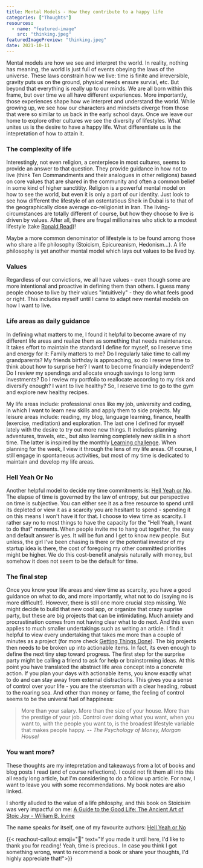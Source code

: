 ```yaml
---
title: Mental Models - How they contribute to a happy life
categories: ["Thoughts"]
resources:
  - name: "featured-image"
    src: "thinking.jpeg"
featuredImagePreview: "thinking.jpeg"
date: 2021-10-11
---
```


Mental models are how we see and interpret the world. In reality, nothing has meaning, the world is just full of events obeying the laws of the universe.
These laws constrain how we live: time is finite and irreversible, gravity puts us on the ground, physical needs ensure survial, etc. But beyond that everything is really up to our minds. We are all born within this frame, but over time we all have different experiences. More importantly, those experiences shape how we interpret and understand the world. While growing up, we see how our characters and mindsets diverge from those that were so similar to us back in the early school days. Once we leave our home to explore other cultures we see the diversity of lifestyles. What unites us is the desire to have a happy life. What differentiate us is the intepretation of how to attain it.

### The complexity of life

Interestingly, not even religion, a centerpiece in most cultures, seems to provide an answer to that question. They provide guidance in how not to live (think Ten Commandments and their analogues in other religions) based on core values that are shared in the community and often a common belief in some kind of higher sanctitity.
Religion is a powerful mental model on how to see the world, but even it is only a part of our identity.
Just look to see how different the lifestyle of an ostentatious Sheik in Dubai is to that of the geographically close average co-religionist in Iran.
The living-circumstances are totally different of course, but how they choose to live is driven by values.
After all, there are frugal millionaires who stick to a modest lifestyle (take [Ronald Read](<https://en.wikipedia.org/wiki/Ronald_Read_(philanthropist)>))!

Maybe a more common denominator of lifestyle is to be found among those who share a life philosophy (Stoicism, Epicureanism, Hedonism...). A life philosophy is yet another mental model which lays out values to be lived by.

### Values

Regardless of our convictions, we all have values - even though some are more intentional and proactive in defining them than others. I guess many people choose to live by their values "intuitively" - they do what feels good or right. This includes myself until I came to adapt new mental models on how I want to live.

### Life areas as daily guidance

In defining what matters to me, I found it helpful to become aware of my different life areas and realize them as something that needs maintenance.
It takes effort to maintain the standard I define for myself, so I reserve time and energy for it: Family matters to me? Do I regularly take time to call my grandparents? My friends birthday is approaching, so do I reserve time to think about how to surprise her?
I want to become financially independent? Do I review my spendings and allocate enough savings to long term investments? Do I review my portfolio to reallocate according to my risk and diversify enough?
I want to live healthy? So, I reserve time to go to the gym and explore new healthy recipes.

My life areas include: professional ones like my job, university and coding, in which I want to learn new skills and apply them to side projects.
My leisure areas include: reading, my blog, language learning, finance, health (exercise, meditation) and exploration. The last one I defined for myself lately with the desire to try out more new things. It includes planning adventures, travels, etc., but also learning completely new skills in a short time. The latter is inspired by the monthly [Learning challenge](https://learn.uno/).
When planning for the week, I view it through the lens of my life areas.
Of course, I still engage in spontaneous activities, but most of my time is dedicated to maintain and develop my life areas.

### Hell Yeah Or No

Another helpful model to decide my time commitments is: [Hell Yeah or No](https://sive.rs/n).
The elapse of time is governed by the law of entropy, but our perspective on time is subjective. You can either see it as a free resource to spend until its depleted or view it as a scarcity you are hesitant to spend - spending it on this means I won't have it for that.
I choose to view time as scarcity. I rather say no to most things to have the capacity for the "Hell Yeah, I want to do that" moments.
When people invite me to hang out together, the easy and default answer is yes. It will be fun and I get to know new people.
But unless, the girl I've been chasing is there or the potential investor of my startup idea is there, the cost of foregoing my other committed priorities might be higher.
We do this cost-benefit analysis naturally with money, but somehow it does not seem to be the default for time.

### The final step

Once you know your life areas and view time as scarcity, you have a good guidance on what to do, and more importantly, what not to do (saying no is more difficult!).
However, there is still one more crucial step missing. We might decide to build that new cool app, or organize that crazy suprise party, but these are big projects that can be intimidating. Much anxiety and procrastination comes from not having clear what to do next. And this even applies to much smaller undertakings such as writing an article.
I find it helpful to view every undertaking that takes me more than a couple of minutes as a project (for more check [Getting Things Done](https://gettingthingsdone.com/)). The big projects then needs to be broken up into actionable items. In fact, its even enough to define the next tiny step toward progress.
The first step for the surprise party might be calling a friend to ask for help or brainstorming ideas.
At this point you have translated the abstract life area concept into a concrete action.
If you plan your days with actionable items, you know exactly what to do and can stay away from external distractions.
This gives you a sense of control over your life - you are the steersman with a clear heading, robust to the roaring sea.
And other than money or fame, the feeling of control seems to be the univeral fuel of happiness:

> More than your salary. More than the size of your house. More than the prestige of your job. Control over doing what you want, when you want to, with the people you want to, is the broadest lifestyle variable that makes people happy.
> -- <cite>The Psychology of Money, Morgan Housel</cite>

### You want more?

These thoughts are my intepretation and takeaways from a lot of books and blog posts I read (and of course reflections). I could not fit them all into this all ready long article, but I'm considering to do a follow up article. For now, I want to leave you with some recommendations. My book notes are also linked.

I shortly alluded to the value of a life philosphy, and this book on Stoicisim was very impactful on me: [A Guide to the Good Life: The Ancient Art of Stoic Joy - William B. Irvine](/books/stoic-joy/)

The name speaks for itself, one of my favourite authors:
[Hell Yeah or No](/books/hell-yeah/)

{{< reachout-callout emoji="💙" text="If you made it until here, I'd like to thank you for reading! Yeah, time is precious.. In case you think I got something wrong, want to recommend a book or share your thoughts, I'd highly appreciate that!">}}
